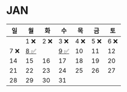 # JAN
| 일 | 월                                                                      | 화 | 수                                                                      | 목 | 금 | 토 |
|----|------------------------------------------------------------------------|----|------------------------------------------------------------------------|----|----|----|
|    | 1 ❌                                                                    | 2 ❌ | 3 ❌                                                                    | 4 ❌ | 5 ❌ | 6  ❌|
| 7 ❌ | [8 ✅](https://github.com/farmJun/workout-farmJun/blob/main/january/8일) |  | [9 ✅](https://github.com/farmJun/workout-farmJun/blob/main/january/8일) |10  |11  |12  |13  |
|14  | 15                                                                     |16  | 17                                                                     |18  |19  |20  |
|21  | 22                                                                     |23  | 24                                                                     |25  |26  |27  |
|28  | 29                                                                     |30  | 31                                                                     |    |    |    |
